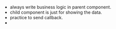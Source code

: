 - always write business logic in parent component.
- child component is just for showing the data.
- practice to send callback.
- 